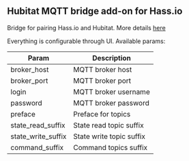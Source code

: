 ## Hubitat MQTT bridge add-on for Hass.io

Bridge for pairing Hass.io and Hubitat. More details [here](https://github.com/jeubanks/hubitat-mqtt-bridge)

Everything is configurable through UI. Available params:

| Param                | Description                   |
|----------------------|-------------------------------|
| broker_host          | MQTT broker host              |
| broker_port          | MQTT broker port              |
| login                | MQTT broker username          |
| password             | MQTT broker password          |
| preface              | Preface for topics            |
| state_read_suffix    | State read topic suffix       |
| state_write_suffix   | State write topic suffix      |
| command_suffix       | Command topics suffix         |
